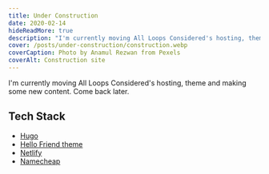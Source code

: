```yaml
---
title: Under Construction
date: 2020-02-14
hideReadMore: true
description: "I'm currently moving All Loops Considered's hosting, theme and making some new content. Come back later."
cover: /posts/under-construction/construction.webp
coverCaption: Photo by Anamul Rezwan from Pexels
coverAlt: Construction site
---
```


I'm currently moving All Loops Considered's hosting, theme and making some new content. Come back later.

## Tech Stack

- [Hugo](https://gohugo.i0)
- [Hello Friend theme](https://github.com/panr/hugo-theme-hello-friend)
- [Netlify](https://www.netlify.com)
- [Namecheap](https://www.namecheap.com)
